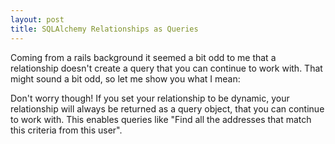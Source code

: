 ```yaml
---
layout: post
title: SQLAlchemy Relationships as Queries
---
```


Coming from a rails background it seemed a bit odd to me that a relationship doesn't create a query that you can continue to work with.  That might sound a bit odd, so let me show you what I mean:

<script src="https://gist.github.com/1354883.js?file=failing_users.py"></script>

Don't worry though! If you set your relationship to be dynamic, your relationship will always be returned as a query object, that you can continue to work with.  This enables queries like "Find all the addresses that match this criteria from this user".

<script src="https://gist.github.com/1354881.js?file=success_users.py"></script>
